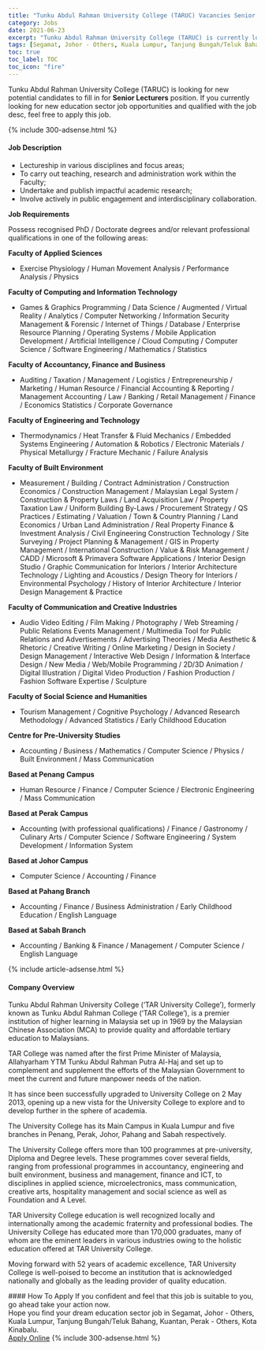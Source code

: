 ```yaml
---
title: "Tunku Abdul Rahman University College (TARUC) Vacancies Senior Lecturers" 
category: Jobs 
date: 2021-06-23 
excerpt: "Tunku Abdul Rahman University College (TARUC) is currently looking for suitable person to fill in the Senior Lecturers which positioned at Segamat, Johor - Others, Kuala Lumpur, Tanjung Bungah/Teluk Bahang, Kuantan, Perak - Others, Kota Kinabalu" 
tags: [Segamat, Johor - Others, Kuala Lumpur, Tanjung Bungah/Teluk Bahang, Kuantan, Perak - Others, Kota Kinabalu] 
toc: true 
toc_label: TOC 
toc_icon: "fire" 
--- 
```


<p>Tunku Abdul Rahman University College (TARUC) is looking for new potential candidates to fill in for <b>Senior Lecturers</b> position. If you currently looking for new education sector job opportunities and qualified with the job desc, feel free to apply this job.
</p>{% include 300-adsense.html %} 
<div><div><h4>Job Description</h4></div><div><div><span><div><ul><li>Lectureship in various disciplines and focus areas;</li><li>To carry out teaching, research and administration work within the Faculty;</li><li>Undertake and publish impactful academic research;&#160;</li><li>Involve actively in public engagement and interdisciplinary collaboration.</li></ul><p><strong>Job Requirements</strong></p><p>Possess recognised PhD / Doctorate degrees and/or relevant professional qualifications in one of the following areas:</p><p><strong>Faculty of Applied Sciences&#160;</strong></p><ul><li>Exercise Physiology / Human Movement Analysis / Performance Analysis / Physics</li></ul><p><strong>Faculty of Computing and Information Technology</strong></p><ul><li>Games &amp; Graphics Programming / Data Science / Augmented / Virtual Reality / Analytics / Computer Networking / Information Security Management &amp; Forensic / Internet of Things / Database / Enterprise Resource Planning / Operating Systems / Mobile Application Development / Artificial Intelligence / Cloud Computing / Computer Science / Software Engineering / Mathematics / Statistics</li></ul><p><strong></strong> <strong>Faculty of Accountancy, Finance and Business</strong></p><ul><li>Auditing / Taxation / Management / Logistics / Entrepreneurship / Marketing / Human Resource / Financial Accounting &amp; Reporting / Management Accounting / Law / Banking / Retail Management / Finance / Economics Statistics / Corporate Governance</li></ul><p><strong>Faculty of Engineering and Technology</strong></p><ul><li>Thermodynamics / Heat Transfer &amp; Fluid Mechanics / Embedded Systems Engineering / Automation &amp; Robotics / Electronic Materials / Physical Metallurgy / Fracture Mechanic / Failure Analysis</li></ul><p><strong>Faculty of Built Environment</strong></p><ul><li>Measurement / Building / Contract Administration / Construction Economics / Construction Management / Malaysian Legal System / Construction &amp; Property Laws / Land Acquisition Law / Property Taxation Law / Uniform Building By-Laws / Procurement Strategy / QS Practices / Estimating / Valuation / Town &amp; Country Planning / Land Economics / Urban Land Administration / Real Property Finance &amp; Investment Analysis / Civil Engineering Construction Technology / Site Surveying / Project Planning &amp; Management / GIS in Property Management / International Construction / Value &amp; Risk Management / CADD / Microsoft &amp; Primavera Software Applications / Interior Design Studio / Graphic Communication for Interiors / Interior Architecture Technology / Lighting and Acoustics / Design Theory for Interiors / Environmental Psychology / History of Interior Architecture / Interior Design Management &amp; Practice</li></ul><p><strong>Faculty of Communication and Creative Industries</strong></p><ul><li>Audio Video Editing / Film Making / Photography / Web Streaming / Public Relations Events Management / Multimedia Tool for Public Relations and Advertisements / Advertising Theories / Media Aesthetic &amp; Rhetoric / Creative Writing / Online Marketing / Design in Society / Design Management / Interactive Web Design / Information &amp; Interface Design / New Media / Web/Mobile Programming / 2D/3D Animation / Digital Illustration / Digital Video Production / Fashion Production / Fashion Software Expertise / Sculpture</li></ul><p><strong>Faculty of Social Science and Humanities</strong></p><ul><li>Tourism Management / Cognitive Psychology / Advanced Research Methodology / Advanced Statistics / Early Childhood Education</li></ul><p><strong>Centre for Pre-University Studies</strong></p><ul><li>Accounting / Business / Mathematics / Computer Science / Physics / Built Environment / Mass Communication</li></ul><p><strong>Based at Penang</strong>&#160;<strong>Campus</strong></p><ul><li>Human Resource / Finance / Computer Science / Electronic Engineering / Mass Communication</li></ul><p><strong>Based at Perak</strong>&#160;<strong>Campus</strong></p><ul><li>Accounting (with professional qualifications) / Finance / Gastronomy / Culinary Arts / <span>Computer Science / Software Engineering / System Development / Information System</span>&#160;</li></ul><p><strong>Based at Johor Campus</strong></p><ul><li>Computer Science / Accounting / Finance</li></ul><p><strong>Based at Pahang Branch</strong></p><ul><li>Accounting / Finance / Business Administration / Early Childhood Education / English Language</li></ul><p><strong>Based at Sabah Branch</strong></p><ul><li>Accounting / Banking &amp; Finance / Management / Computer Science / English Language</li></ul></div></span></div></div></div> 
{% include article-adsense.html %} 
<div><div><h4>Company Overview</h4></div><div><div><span><div><p>Tunku Abdul Rahman University College (&#8216;TAR University College&#8217;), formerly known as Tunku Abdul Rahman College (&#8216;TAR College&#8217;), is a premier institution of higher learning in Malaysia set up in 1969 by the Malaysian Chinese Association (MCA) to provide quality and affordable tertiary education to Malaysians.</p><p>TAR College was named after the first Prime Minister of Malaysia, Allahyarham YTM Tunku Abdul Rahman Putra Al-Haj and set up to complement and supplement the efforts of the Malaysian Government to meet the current and future manpower needs of the nation.</p><p>It has since been successfully upgraded to University College on 2 May 2013, opening up a new vista for the University College to explore and to develop further in the sphere of academia.</p><p>The University College has its Main Campus in Kuala Lumpur and five branches in Penang, Perak, Johor, Pahang and Sabah respectively.</p><p>The University College offers more than 100 programmes at pre-university, Diploma and Degree levels. These programmes cover several fields, ranging from professional programmes in accountancy, engineering and built environment, business and management, finance and ICT, to disciplines in applied science, microelectronics, mass communication, creative arts, hospitality management and social science as well as Foundation and A Level.</p><p>TAR University College education is well recognized locally and internationally among the academic fraternity and professional bodies. The University College has educated more than 170,000 graduates, many of whom are the eminent leaders in various industries owing to the holistic education offered at TAR University College.</p><p>Moving forward with 52 years of academic excellence, TAR University College is well-poised to become an institution that is acknowledged nationally and globally as the leading provider of quality education.</p></div></span></div></div></div> 
#### How To Apply 
If you confident and feel that this job is suitable to you, go ahead take your action now. <br/> 
Hope you find your dream education sector job in Segamat, Johor - Others, Kuala Lumpur, Tanjung Bungah/Teluk Bahang, Kuantan, Perak - Others, Kota Kinabalu. <br/> 
<a href="https://www.jobstreet.com.my/en/job/senior-lecturers-4598028?jobId=jobstreet-my-job-4598028" class="btn btn--info" target="_blank" rel="nofollow noopenner">Apply Online</a> 
{% include 300-adsense.html %} 